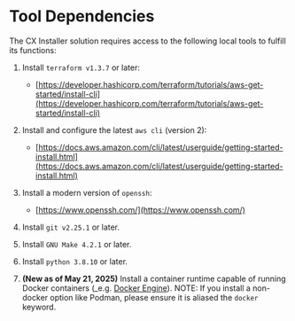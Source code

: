 # Tool Dependencies

The CX Installer solution requires access to the following local tools to fulfill its functions:

1. Install `terraform v1.3.7` or later:
   - [https://developer.hashicorp.com/terraform/tutorials/aws-get-started/install-cli](https://developer.hashicorp.com/terraform/tutorials/aws-get-started/install-cli)

2. Install and configure the latest `aws cli` (version 2):
   - [https://docs.aws.amazon.com/cli/latest/userguide/getting-started-install.html](https://docs.aws.amazon.com/cli/latest/userguide/getting-started-install.html)

3. Install a modern version of `openssh`:
    - [https://www.openssh.com/](https://www.openssh.com/)

4. Install `git v2.25.1` or later.

5. Install `GNU Make 4.2.1` or later.

6. Install `python 3.8.10` or later.

7. **(New as of May 21, 2025)** Install a container runtime capable of running Docker containers (_e.g. [Docker Engine](https://docs.docker.com/engine/install/ubuntu/)). NOTE: If you install a non-docker option like Podman, please ensure it is aliased the `docker` keyword.
